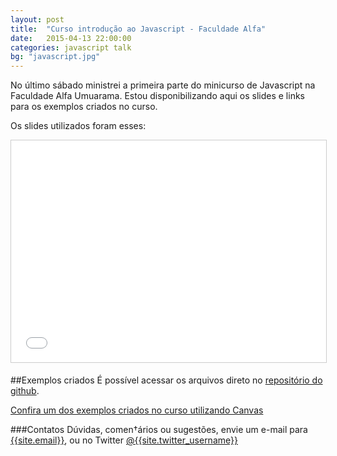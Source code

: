 ```yaml
---
layout: post
title:  "Curso introdução ao Javascript - Faculdade Alfa"
date:   2015-04-13 22:00:00
categories: javascript talk
bg: "javascript.jpg"
---
```

No último sábado ministrei a primeira parte do minicurso de Javascript na Faculdade Alfa Umuarama. Estou disponibilizando aqui os slides e links para os exemplos criados no curso.

Os slides utilizados foram esses:

<iframe src="//www.slideshare.net/slideshow/embed_code/46876327" width="100%" height="355" frameborder="0" marginwidth="0" marginheight="0" scrolling="no" style="border:1px solid #CCC; border-width:1px; margin-bottom:5px; max-width: 100%;" allowfullscreen> </iframe>


##Exemplos criados
É possível acessar os arquivos direto no [repositório do github](https://github.com/viniciusdacal/mini-curso-javascript-alfa).

[Confira um dos exemplos criados no curso utilizando Canvas](http://www.viniciusdacal.com/mini-curso-javascript-alfa/ball/)


###Contatos
Dúvidas, comen†ários ou sugestões, envie um e-mail para [{{site.email}}](mailto:{{site.email}}), ou no Twitter [@{{site.twitter_username}}](https://twitter.com/{{site.twitter_username}})
